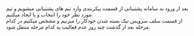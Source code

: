 <p>بعد از ورود به سامانه پشتیبانی از قسمت پیکربندی وارد تیم های پشتیبانی میشویم و تیم مورد نظر خود را انتخاب و یا ایجاد میکنیم.<br>از قسمت سلف سرویس تیک بسته شدن خودکار را میزنیم و مشخص میکنیم در کدام مرحله بعد از گذشت چند روز عدم فعالیت به کدام مرحله منتقل شود.</p>